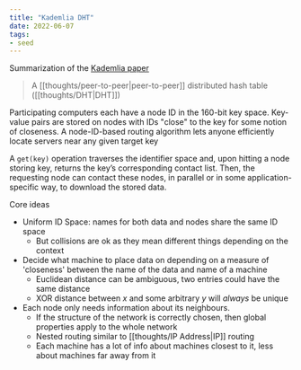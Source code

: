 ```yaml
---
title: "Kademlia DHT"
date: 2022-06-07
tags:
- seed
---
```


Summarization of the [Kademlia paper](https://pdos.csail.mit.edu/~petar/papers/maymounkov-kademlia-lncs.pdf)

> A [[thoughts/peer-to-peer|peer-to-peer]] distributed hash table ([[thoughts/DHT|DHT]])

Participating computers each have a node ID in the 160-bit key space. Key-value pairs are stored on nodes with IDs "close" to the key for some notion of closeness. A node-ID-based routing algorithm lets anyone efficiently locate servers near any given target key

A `get(key)` operation traverses the identifier space and, upon hitting a node storing key, returns the key’s corresponding contact list. Then, the requesting node can contact these nodes, in parallel or in some application-specific way, to download the stored data.

Core ideas
- Uniform ID Space: names for both data and nodes share the same ID space
	- But collisions are ok as they mean different things depending on the context
- Decide what machine to place data on depending on a measure of 'closeness' between the name of the data and name of a machine
	- Euclidean distance can be ambiguous, two entries could have the same distance
	- XOR distance between $x$ and some arbitrary $y$ will *always* be unique
- Each node only needs information about its neighbours.
	- If the structure of the network is correctly chosen, then global properties apply to the whole network
	- Nested routing similar to [[thoughts/IP Address|IP]] routing
	- Each machine has a lot of info about machines closest to it, less about machines far away from it